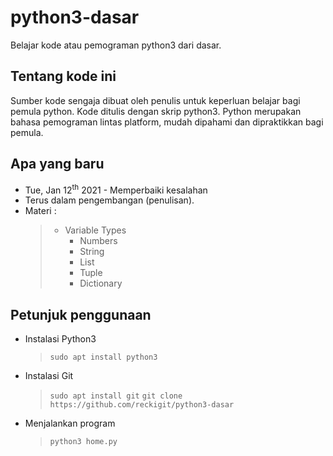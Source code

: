 # python3-dasar
Belajar kode atau pemograman python3 dari dasar.

## Tentang kode ini
Sumber kode sengaja dibuat oleh penulis untuk keperluan belajar bagi pemula python.
Kode ditulis dengan skrip python3.
Python merupakan bahasa pemograman lintas platform,
mudah dipahami dan dipraktikkan bagi pemula.

## Apa yang baru
- Tue, Jan 12<sup>th</sup> 2021 - Memperbaiki kesalahan
- Terus dalam pengembangan (penulisan).
- Materi :
  > - Variable Types
  >   - Numbers
  >   - String
  >   - List
  >   - Tuple
  >   - Dictionary

## Petunjuk penggunaan
- Instalasi Python3
  > `sudo apt install python3`
- Instalasi Git
  > `sudo apt install git` 
  > `git clone https://github.com/reckigit/python3-dasar`
- Menjalankan program
  > `python3 home.py`
